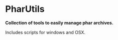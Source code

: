 # PharUtils
__Collection of tools to easily manage phar archives.__

Includes scripts for windows and OSX.
